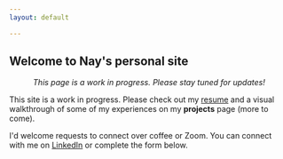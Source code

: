 ```yaml
---
layout: default

---
```


## Welcome to Nay's personal site

<p align="center"><i>This page is a work in progress. Please stay tuned for updates!</i></p>

This site is a work in progress. Please check out my [resume](https://nayp3.github.io/resume) and a visual walkthrough of some of my experiences on my **projects** page (more to come). 

I'd welcome requests to connect over coffee or Zoom. You can connect with me on [LinkedIn](https://www.linkedin.com/in/naypetrucelli/) or complete the form below. 
